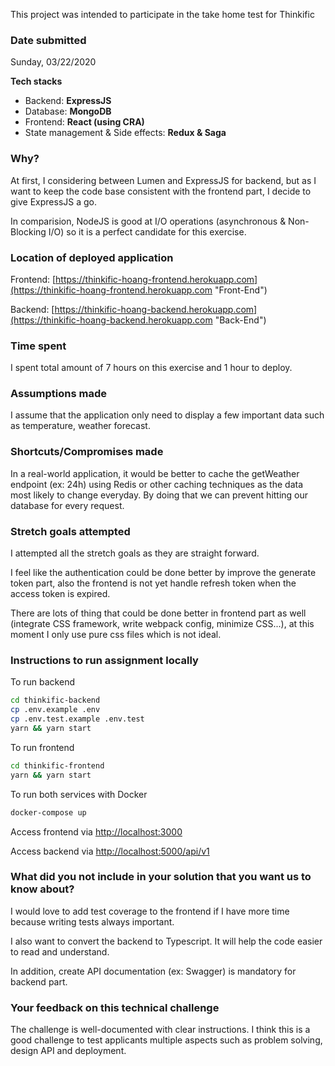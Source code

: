 This project was intended to participate in the take home test for Thinkific

### Date submitted
Sunday, 03/22/2020

**Tech stacks**
- Backend: **ExpressJS**
- Database: **MongoDB**
- Frontend: **React (using CRA)**
- State management & Side effects: **Redux & Saga**

### Why?
At first, I considering between Lumen and ExpressJS for backend, but as I want to keep the code base consistent with the frontend part, I decide to give ExpressJS a go. 

In comparision, NodeJS is good at I/O operations (asynchronous & Non-Blocking I/O) so it is a perfect candidate for this exercise.

### Location of deployed application
Frontend: [https://thinkific-hoang-frontend.herokuapp.com](https://thinkific-hoang-frontend.herokuapp.com "Front-End")

Backend: [https://thinkific-hoang-backend.herokuapp.com](https://thinkific-hoang-backend.herokuapp.com "Back-End")
### Time spent
I spent total amount of 7 hours on this exercise and 1 hour to deploy.

### Assumptions made
I assume that the application only need to display a few important data such as temperature, weather forecast.

### Shortcuts/Compromises made
In a real-world application, it would be better to cache the getWeather endpoint (ex: 24h) using Redis or other caching techniques as the data most likely to change everyday. By doing that we can prevent hitting our database for every request.

### Stretch goals attempted
I attempted all the stretch goals as they are straight forward. 

I feel like the authentication could be done better by improve the generate token part, also the frontend is not yet handle refresh token when the access token is expired. 

There are lots of thing that could be done better in frontend part as well (integrate CSS framework, write webpack config, minimize CSS...), at this moment I only use pure css files which is not ideal.

### Instructions to run assignment locally
To run backend
```bash
cd thinkific-backend
cp .env.example .env
cp .env.test.example .env.test
yarn && yarn start
```

To run frontend
```bash
cd thinkific-frontend
yarn && yarn start
```

To run both services with Docker
```bash
docker-compose up
```

Access frontend via [http://localhost:3000](http://localhost:3000 "Front-End")

Access backend via [http://localhost:5000/api/v1](http://localhost:5000/api/v1 "Back-End")

### What did you not include in your solution that you want us to know about?
I would love to add test coverage to the frontend if I have more time because writing tests always important.

I also want to convert the backend to Typescript. It will help the code easier to read and understand.

In addition, create API documentation (ex: Swagger) is mandatory for backend part.
### Your feedback on this technical challenge
The challenge is well-documented with clear instructions. I think this is a good challenge to test applicants multiple aspects such as problem solving, design API and deployment.

